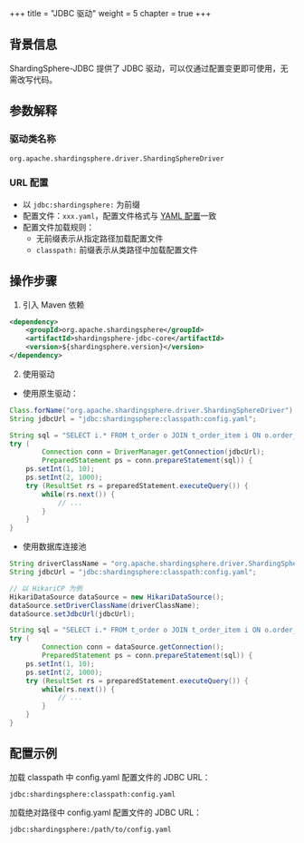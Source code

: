 +++
title = "JDBC 驱动"
weight = 5
chapter = true
+++

## 背景信息

ShardingSphere-JDBC 提供了 JDBC 驱动，可以仅通过配置变更即可使用，无需改写代码。

## 参数解释

### 驱动类名称

`org.apache.shardingsphere.driver.ShardingSphereDriver`

### URL 配置

- 以 `jdbc:shardingsphere:` 为前缀
- 配置文件：`xxx.yaml`，配置文件格式与 [YAML 配置](/cn/user-manual/shardingsphere-jdbc/yaml-config/)一致
- 配置文件加载规则：
  - 无前缀表示从指定路径加载配置文件
  - `classpath:` 前缀表示从类路径中加载配置文件

## 操作步骤

1. 引入 Maven 依赖

```xml
<dependency>
    <groupId>org.apache.shardingsphere</groupId>
    <artifactId>shardingsphere-jdbc-core</artifactId>
    <version>${shardingsphere.version}</version>
</dependency>
```

2. 使用驱动

* 使用原生驱动：

```java
Class.forName("org.apache.shardingsphere.driver.ShardingSphereDriver");
String jdbcUrl = "jdbc:shardingsphere:classpath:config.yaml";

String sql = "SELECT i.* FROM t_order o JOIN t_order_item i ON o.order_id=i.order_id WHERE o.user_id=? AND o.order_id=?";
try (
        Connection conn = DriverManager.getConnection(jdbcUrl);
        PreparedStatement ps = conn.prepareStatement(sql)) {
    ps.setInt(1, 10);
    ps.setInt(2, 1000);
    try (ResultSet rs = preparedStatement.executeQuery()) {
        while(rs.next()) {
            // ...
        }
    }
}
```

* 使用数据库连接池

```java
String driverClassName = "org.apache.shardingsphere.driver.ShardingSphereDriver";
String jdbcUrl = "jdbc:shardingsphere:classpath:config.yaml";

// 以 HikariCP 为例 
HikariDataSource dataSource = new HikariDataSource();
dataSource.setDriverClassName(driverClassName);
dataSource.setJdbcUrl(jdbcUrl);

String sql = "SELECT i.* FROM t_order o JOIN t_order_item i ON o.order_id=i.order_id WHERE o.user_id=? AND o.order_id=?";
try (
        Connection conn = dataSource.getConnection();
        PreparedStatement ps = conn.prepareStatement(sql)) {
    ps.setInt(1, 10);
    ps.setInt(2, 1000);
    try (ResultSet rs = preparedStatement.executeQuery()) {
        while(rs.next()) {
            // ...
        }
    }
}
```

## 配置示例

加载 classpath 中 config.yaml 配置文件的 JDBC URL：
```
jdbc:shardingsphere:classpath:config.yaml
```

加载绝对路径中 config.yaml 配置文件的 JDBC URL：
```
jdbc:shardingsphere:/path/to/config.yaml
```
